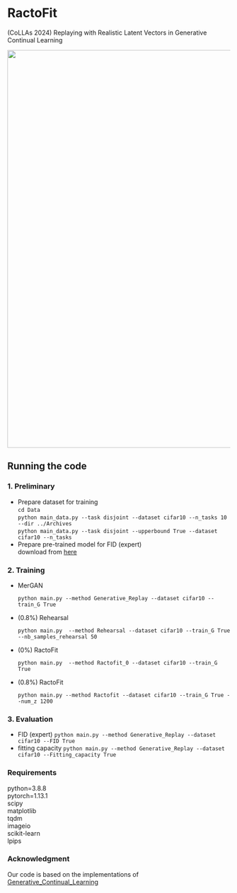 # RactoFit
(CoLLAs 2024) Replaying with Realistic Latent Vectors in Generative Continual Learning

<img src="https://github.com/hyemin-Jeong/RactoFit/blob/main/RactoFit.jpg" width="900">

## Running the code
### 1. Preliminary
- Prepare dataset for training  
  ```cd Data```  
  ```python main_data.py --task disjoint --dataset cifar10 --n_tasks 10 --dir ../Archives```  
  ```python main_data.py --task disjoint --upperbound True --dataset cifar10 --n_tasks ```  
- Prepare pre-trained model for FID (expert)  
  download from [here](https://github.com/huyvnphan/PyTorch_CIFAR10)

### 2. Training
- MerGAN
  ```
  python main.py --method Generative_Replay --dataset cifar10 --train_G True
  ```

- (0.8%) Rehearsal
  ```
  python main.py  --method Rehearsal --dataset cifar10 --train_G True  --nb_samples_rehearsal 50
  ```

- (0%) RactoFit
  ```
  python main.py  --method Ractofit_0 --dataset cifar10 --train_G True
  ```

- (0.8%) RactoFit
  ```
  python main.py --method Ractofit --dataset cifar10 --train_G True --num_z 1200
  ```


### 3. Evaluation
- FID (expert) ```python main.py --method Generative_Replay --dataset cifar10 --FID True```
- fitting capacity ```python main.py --method Generative_Replay --dataset cifar10 --Fitting_capacity True```

### Requirements
python=3.8.8  
pytorch=1.13.1  
scipy  
matplotlib  
tqdm  
imageio  
scikit-learn  
lpips

### Acknowledgment
Our code is based on the implementations of [Generative_Continual_Learning](https://github.com/TLESORT/Generative_Continual_Learning)
